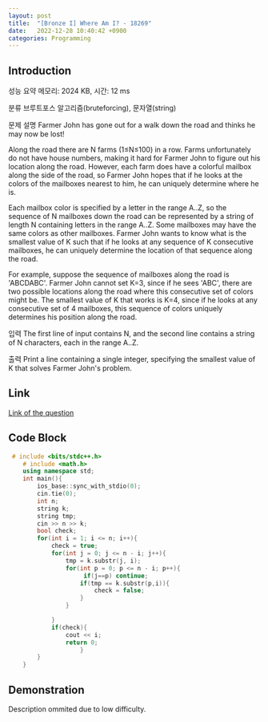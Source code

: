 ```yaml
---
layout: post
title:  "[Bronze I] Where Am I? - 18269"
date:   2022-12-28 10:40:42 +0900
categories: Programming
---
```


## Introduction

성능 요약
메모리: 2024 KB, 시간: 12 ms

분류
브루트포스 알고리즘(bruteforcing), 문자열(string)

문제 설명
Farmer John has gone out for a walk down the road and thinks he may now be lost!

Along the road there are N farms (1≤N≤100) in a row. Farms unfortunately do not have house numbers, making it hard for Farmer John to figure out his location along the road. However, each farm does have a colorful mailbox along the side of the road, so Farmer John hopes that if he looks at the colors of the mailboxes nearest to him, he can uniquely determine where he is.

Each mailbox color is specified by a letter in the range A..Z, so the sequence of N mailboxes down the road can be represented by a string of length N containing letters in the range A..Z. Some mailboxes may have the same colors as other mailboxes. Farmer John wants to know what is the smallest value of K such that if he looks at any sequence of K consecutive mailboxes, he can uniquely determine the location of that sequence along the road.

For example, suppose the sequence of mailboxes along the road is 'ABCDABC'. Farmer John cannot set K=3, since if he sees 'ABC', there are two possible locations along the road where this consecutive set of colors might be. The smallest value of K that works is K=4, since if he looks at any consecutive set of 4 mailboxes, this sequence of colors uniquely determines his position along the road.

입력
The first line of input contains N, and the second line contains a string of N characters, each in the range A..Z.

출력
Print a line containing a single integer, specifying the smallest value of K that solves Farmer John's problem.

## Link

[Link of the question](https://www.acmicpc.net/problem/18269)

## Code Block

```c++
 # include <bits/stdc++.h>
    # include <math.h>
    using namespace std;
    int main(){
        ios_base::sync_with_stdio(0);
        cin.tie(0);
        int n;
        string k;
        string tmp;
        cin >> n >> k;
        bool check;
        for(int i = 1; i <= n; i++){
            check = true;
            for(int j = 0; j <= n - i; j++){
                tmp = k.substr(j, i);
                for(int p = 0; p <= n - i; p++){
                     if(j==p) continue;
                    if(tmp == k.substr(p,i)){
                        check = false;
                    }
                }

            }
            if(check){
                cout << i;
                return 0;
                    }
        }
    }
```

## Demonstration

Description ommited due to low difficulty.

